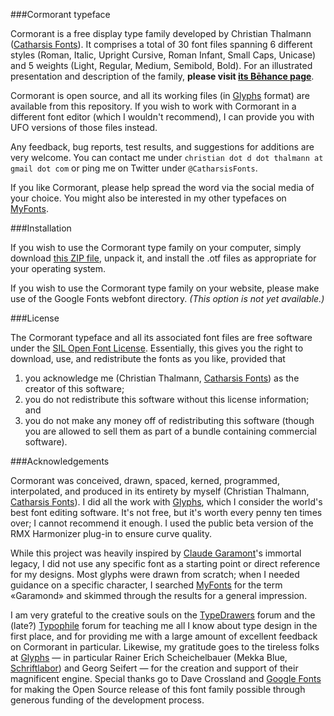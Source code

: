 ###Cormorant typeface

Cormorant is a free display type family developed by Christian Thalmann ([Catharsis Fonts](https://www.myfonts.com/foundry/Catharsis_Fonts/)).  It comprises a total of 30 font files spanning 6 different styles (Roman, Italic, Upright Cursive, Roman Infant, Small Caps, Unicase) and 5 weights (Light, Regular, Medium, Semibold, Bold).  For an illustrated presentation and description of the family, **please visit [its Bēhance page](https://www.behance.net/gallery/28579883/Cormorant-an-open-source-display-font-family)**.

Cormorant is open source, and all its working files (in [Glyphs](https://glyphsapp.com/) format) are available from this repository. If you wish to work with Cormorant in a different font editor (which I wouldn't recommend), I can provide you with UFO versions of those files instead.

Any feedback, bug reports, test results, and suggestions for additions are very welcome. You can contact me under `christian dot d dot thalmann at gmail dot com` or ping me on Twitter under `@CatharsisFonts`.  

If you like Cormorant, please help spread the word via the social media of your choice. You might also be interested in my other typefaces on [MyFonts](http://www.myfonts.com/foundry/Catharsis_Fonts/).

###Installation

If you wish to use the Cormorant type family on your computer, simply download [this ZIP file](https://github.com/CatharsisFonts/Cormorant/blob/master/Cormorant_OTF_Font_Family.zip?raw=true), unpack it, and install the .otf files as appropriate for your operating system.

If you wish to use the Cormorant type family on your website, please make use of the Google Fonts webfont directory.  *(This option is not yet available.)*

###License
 
The Cormorant typeface and all its associated font files are free software under the [SIL Open Font License](https://github.com/CatharsisFonts/Cormorant/blob/master/LICENSE.md). Essentially, this gives you the right to download, use, and redistribute the fonts as you like, provided that 

1. you acknowledge me (Christian Thalmann, [Catharsis Fonts](https://www.myfonts.com/foundry/Catharsis_Fonts/)) as the creator of this software;
2. you do not redistribute this software without this license information; and 
3. you do not make any money off of redistributing this software (though you are allowed to sell them as part of a bundle containing commercial software).

###Acknowledgements
 
Cormorant was conceived, drawn, spaced, kerned, programmed, interpolated, and produced in its entirety by myself (Christian Thalmann, [Catharsis Fonts](https://www.myfonts.com/foundry/Catharsis_Fonts/)). I did all the work with [Glyphs](https://glyphsapp.com/), which I consider the world's best font editing software. It's not free, but it's worth every penny ten times over; I cannot recommend it enough. I used the public beta version of the RMX Harmonizer plug-in to ensure curve quality.
 
While this project was heavily inspired by [Claude Garamont](https://en.wikipedia.org/wiki/Claude_Garamond)'s immortal legacy, I did not use any specific font as a starting point or direct reference for my designs. Most glyphs were drawn from scratch; when I needed guidance on a specific character, I searched [MyFonts](https://www.myfonts.com/) for the term «Garamond» and skimmed through the results for a general impression.
 
I am very grateful to the creative souls on the [TypeDrawers](http://typedrawers.com/) forum and the (late?) [Typophile](http://typophile.com/) forum for teaching me all I know about type design in the first place, and for providing me with a large amount of excellent feedback on Cormorant in particular. Likewise, my gratitude goes to the tireless folks at [Glyphs](https://glyphsapp.com/) — in particular Rainer Erich Scheichelbauer (Mekka Blue, [Schriftlabor](http://schriftlabor.at/)) and Georg Seifert — for the creation and support of their magnificent engine. Special thanks go to Dave Crossland and [Google Fonts](https://www.google.com/fonts) for making the Open Source release of this font family possible through generous funding of the development process. 
